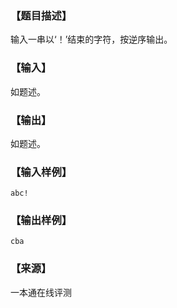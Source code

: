 ### 【题目描述】

输入一串以‘！’结束的字符，按逆序输出。

### 【输入】

如题述。

### 【输出】

如题述。

### 【输入样例】

```
abc!
```

### 【输出样例】

```
cba
```


 ### 【来源】

 一本通在线评测 